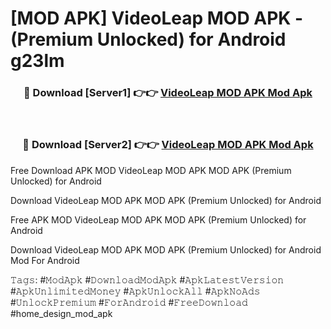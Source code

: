 # [MOD APK] VideoLeap MOD APK - (Premium Unlocked) for Android g23lm



<div align="center">
<h3>🔴 Download [Server1] 👉👉 <a href="https://momento.my/?title=VideoLeap_MOD_APK">VideoLeap MOD APK Mod Apk</a></h3><br>

<h3>🔴 Download [Server2] 👉👉 <a href="https://momento.my/?title=VideoLeap_MOD_APK">VideoLeap MOD APK Mod Apk</a></h3>
</div>



Free Download APK MOD VideoLeap MOD APK MOD APK (Premium Unlocked) for Android

Download VideoLeap MOD APK MOD APK (Premium Unlocked) for Android

Free APK MOD VideoLeap MOD APK MOD APK (Premium Unlocked) for Android

Download VideoLeap MOD APK MOD APK (Premium Unlocked) for Android Mod For Android

𝚃𝚊𝚐𝚜: #𝙼𝚘𝚍𝙰𝚙𝚔 #𝙳𝚘𝚠𝚗𝚕𝚘𝚊𝚍𝙼𝚘𝚍𝙰𝚙𝚔 #𝙰𝚙𝚔𝙻𝚊𝚝𝚎𝚜𝚝𝚅𝚎𝚛𝚜𝚒𝚘𝚗 #𝙰𝚙𝚔𝚄𝚗𝚕𝚒𝚖𝚒𝚝𝚎𝚍𝙼𝚘𝚗𝚎𝚢 #𝙰𝚙𝚔𝚄𝚗𝚕𝚘𝚌𝚔𝙰𝚕𝚕 #𝙰𝚙𝚔𝙽𝚘𝙰𝚍𝚜 #𝚄𝚗𝚕𝚘𝚌𝚔𝙿𝚛𝚎𝚖𝚒𝚞𝚖 #𝙵𝚘𝚛𝙰𝚗𝚍𝚛𝚘𝚒𝚍 #𝙵𝚛𝚎𝚎𝙳𝚘𝚠𝚗𝚕𝚘𝚊𝚍 #home_design_mod_apk

